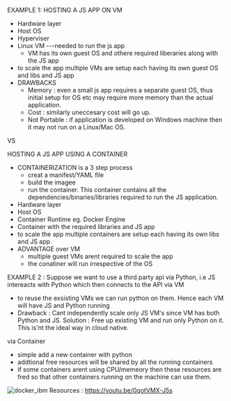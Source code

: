 EXAMPLE 1: HOSTING A JS APP ON VM
- Hardware layer
- Host OS
- Hyperviser
- Linux VM ---needed to run the js app 
  - VM has its own guest OS and othere required liberaries along with the JS app
- to scale the app multiple VMs are setup each having its own guest OS and libs and JS app
- DRAWBACKS
  - Memory : even a small js app requires a separate guest OS, thus initial setup for OS etc may require more memory than the actual application.
  - Cost : similarly uneccesary cost will go up.
  - Not Portable : if application is developed on Windows machine then it may not run on a Linux/Mac OS.

VS

 HOSTING A JS APP USING A CONTAINER
- CONTAINERIZATION is a 3 step process 
  - creat a manifest/YAML file
  - build the imagee
  - run the container. This container contains all the dependencies/binaries/libraries required to run the JS application.
- Hardware layer
- Host OS
- Container Runtime eg. Docker Engine
- Container with the required libraries and JS app
- to scale the app multiple containers are setup each having its own libs and JS app
- ADVANTAGE over VM
  - multiple guest VMs arent required to scale the app
  - the conatiner will run irrespective of the OS
  
  
  
 EXAMPLE 2 : Suppose we want to use a third party api via Python, i.e JS intereacts with Python which then connects to the API
 via VM
 - to reuse the exsisting VMs we can run python on them. Hence each VM will have JS and Python running
 - Drawback : Cant independently scale only JS VM's since VM has both Python and JS.
   Solution : Free up existing VM and run only Python on it. This is'nt the ideal way in cloud native.
   
 via Container
 - simple add a new container with python 
 - addtional free resources will be shared by all the running containers
 - if some containers arent using CPU/memeory then these resources are fred so that other containers running on the machine can use them.
 
 ![docker_ibm](https://user-images.githubusercontent.com/37453877/182145646-87265508-3d05-4a47-a1db-1b6775873c16.JPG)
 Resources : https://youtu.be/0qotVMX-J5s
